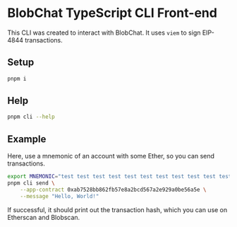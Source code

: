# BlobChat TypeScript CLI Front-end

This CLI was created to interact with BlobChat.
It uses `viem` to sign EIP-4844 transactions.

## Setup

```sh
pnpm i
```

## Help

```sh
pnpm cli --help
```

## Example

Here, use a mnemonic of an account with some Ether, so you can send transactions.

```sh
export MNEMONIC="test test test test test test test test test test test junk"
pnpm cli send \
    --app-contract 0xab7528bb862fb57e8a2bcd567a2e929a0be56a5e \
    --message "Hello, World!"
```

If successful, it should print out the transaction hash, which you can use on Etherscan and Blobscan.
